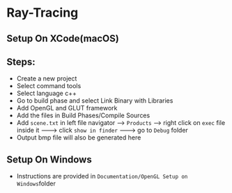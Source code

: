 # Ray-Tracing

## Setup On XCode(macOS)

## Steps:
- Create a new project
- Select command tools
- Select language c++
- Go to build phase and select Link Binary with Libraries
- Add OpenGL and GLUT framework
- Add the files in Build Phases/Compile Sources
- Add `scene.txt` in left file navigator --> `Products` --> right click on `exec` file inside it ---> click `show in finder` ---> go to `Debug` folder
- Output bmp file will also be generated here

## Setup On Windows
- Instructions are provided in `Documentation/OpenGL Setup on Windows`folder

